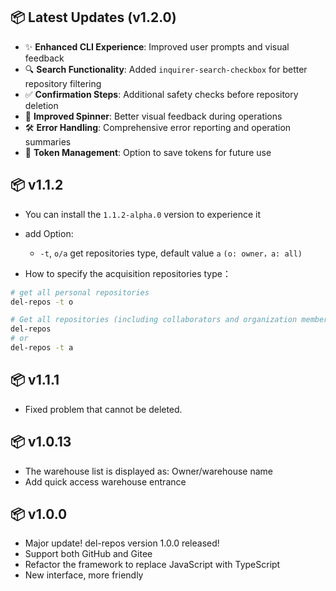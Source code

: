 ## 📦 Latest Updates (v1.2.0)

-   ✨ **Enhanced CLI Experience**: Improved user prompts and visual feedback
-   🔍 **Search Functionality**: Added `inquirer-search-checkbox` for better repository filtering
-   ✅ **Confirmation Steps**: Additional safety checks before repository deletion
-   🔄 **Improved Spinner**: Better visual feedback during operations
-   🛠️ **Error Handling**: Comprehensive error reporting and operation summaries
-   💾 **Token Management**: Option to save tokens for future use

## 📦 v1.1.2

-   You can install the `1.1.2-alpha.0` version to experience it
-   add Option:

    -   `-t`, `o/a` get repositories type, default value `a` `(o: owner，a: all)`

-   How to specify the acquisition repositories type：

```sh
# get all personal repositories
del-repos -t o

# Get all repositories (including collaborators and organization member repositories)
del-repos
# or
del-repos -t a
```

## 📦 v1.1.1

-   Fixed problem that cannot be deleted.

## 📦 v1.0.13

-   The warehouse list is displayed as: Owner/warehouse name
-   Add quick access warehouse entrance

## 📦 v1.0.0

-   Major update! del-repos version 1.0.0 released!
-   Support both GitHub and Gitee
-   Refactor the framework to replace JavaScript with TypeScript
-   New interface, more friendly
